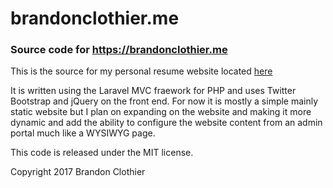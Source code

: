 # brandonclothier.me
### Source code for https://brandonclothier.me

This is the source for my personal resume website located [here](https://brandonclothier.me)

It is written using the Laravel MVC fraework for PHP and uses Twitter
Bootstrap and jQuery on the front end. For now it is mostly a simple
mainly static website but I plan on expanding on the website and making
it more dynamic and add the ability to configure the website content from
an admin portal much like a WYSIWYG page.

This code is released under the MIT license.

Copyright 2017 Brandon Clothier